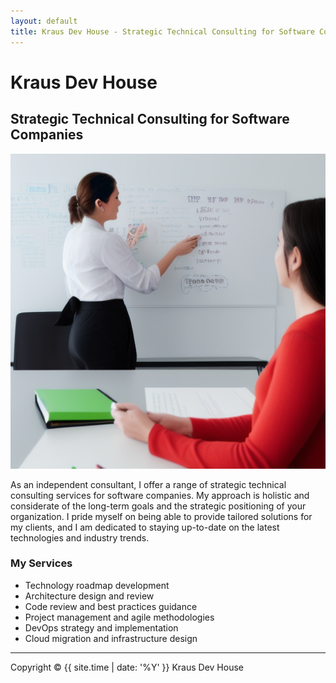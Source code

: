 ```yaml
---
layout: default
title: Kraus Dev House - Strategic Technical Consulting for Software Companies
---
```


# Kraus Dev House
## Strategic Technical Consulting for Software Companies

![Consulting image](consulting.png)

As an independent consultant, I offer a range of strategic technical consulting services for software companies. My approach is holistic and considerate of the long-term goals and the strategic positioning of your organization. I pride myself on being able to provide tailored solutions for my clients, and I am dedicated to staying up-to-date on the latest technologies and industry trends.

### My Services

- Technology roadmap development
- Architecture design and review
- Code review and best practices guidance
- Project management and agile methodologies
- DevOps strategy and implementation
- Cloud migration and infrastructure design

---

Copyright &copy; {{ site.time | date: '%Y' }} Kraus Dev House

